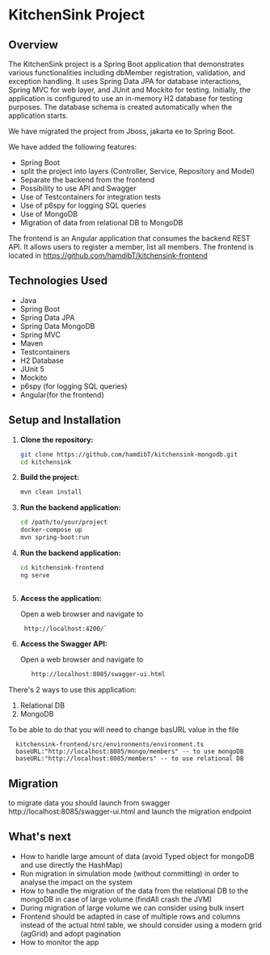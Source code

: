 # KitchenSink Project

## Overview

The KitchenSink project is a Spring Boot application that demonstrates various functionalities including dbMember registration, validation, and exception handling. It uses Spring Data JPA for database interactions, Spring MVC for web layer, and JUnit and Mockito for testing.
Initially, the application is configured to use an in-memory H2 database for testing purposes. The database schema is created automatically when the application starts.

We have migrated the project from Jboss, jakarta ee to Spring Boot.

We have added the following features:
- Spring Boot
- split the project into layers (Controller, Service, Repository and Model)
- Separate the backend from the frontend
- Possibility to use API and Swagger
- Use of Testcontainers for integration tests
- Use of p6spy for logging SQL queries
- Use of MongoDB
- Migration of data from relational DB to MongoDB

The frontend is an Angular application that consumes the backend REST API. It allows users to register a member, list all members.
The frontend is located in https://github.com/hamdibT/kitchensink-frontend

## Technologies Used

- Java
- Spring Boot
- Spring Data JPA
- Spring Data MongoDB
- Spring MVC
- Maven
- Testcontainers
- H2 Database
- JUnit 5
- Mockito
- p6spy (for logging SQL queries)
- Angular(for the frontend)

## Setup and Installation

1. **Clone the repository:**
   ```sh
   git clone https://github.com/hamdibT/kitchensink-mongodb.git
   cd kitchensink

2. **Build the project:**
   ```sh
   mvn clean install

3. **Run the backend application:**
   ```sh
   cd /path/to/your/project
   docker-compose up
   mvn spring-boot:run

4. **Run the backend application:**
    ```sh
    cd kitchensink-frontend
    ng serve
     
    
5. **Access the application:**

   Open a web browser and navigate to
   ```sh
    http://localhost:4200/`

6. **Access the Swagger API:**

   Open a web browser and navigate to
     ```sh
        http://localhost:8085/swagger-ui.html
   
There's 2 ways to use this application:
1. Relational DB
2. MongoDB

To be able to do that you will need to change basURL value in the file 

      kitchensink-frontend/src/environments/environment.ts
      baseURL:"http://localhost:8085/mongo/members" -- to use mongoDB
      baseURL:"http://localhost:8085/members" -- to use relational DB

## Migration
to migrate data you should launch from swagger 
      http://localhost:8085/swagger-ui.html and launch the migration endpoint

## What's next
- How to handle large amount of data (avoid Typed object for mongoDB and use directly the HashMap)
- Run migration in simulation mode (without committing) in order to analyse the impact on the system
- How to handle the migration of the data from the relational DB to the mongoDB in case of large volume (findAll crash the JVM)
- During migration of large volume we can consider using bulk insert
- Frontend should be adapted in case of multiple rows and columns instead of the actual html table, we should consider using a modern grid (agGrid) and adopt pagination
- How to monitor the app 


   

